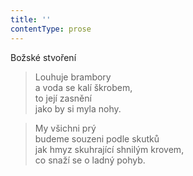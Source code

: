 ```yaml
---
title: ''
contentType: prose
---
```


Božské stvoření

> Louhuje brambory  
> a voda se kalí škrobem,  
> to její zasnění  
> jako by si myla nohy.

> My všichni prý  
> budeme souzeni podle skutků  
> jak hmyz skuhrající shnilým krovem,  
> co snaží se o ladný pohyb.
